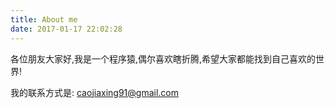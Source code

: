 ```yaml
---
title: About me
date: 2017-01-17 22:02:28
---
```

各位朋友大家好,我是一个程序猿,偶尔喜欢瞎折腾,希望大家都能找到自己喜欢的世界!

我的联系方式是: <caojiaxing91@gmail.com>